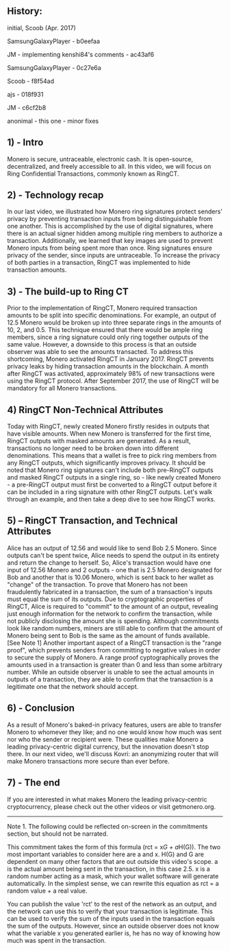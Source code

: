 ## History:
initial, Scoob (Apr. 2017)

SamsungGalaxyPlayer - b0eefaa

JM - implementing kenshi84's comments - ac43af6

SamsungGalaxyPlayer - 0c27e6a

Scoob - f8f54ad

ajs - 018f931

JM - c6cf2b8

anonimal - this one - minor fixes

## 1) - Intro

Monero is secure, untraceable, electronic cash. It is open-source, decentralized, and freely accessible to all.
In this video, we will focus on Ring Confidential Transactions, commonly known as RingCT.
 
## 2) - Technology recap
 
In our last video, we illustrated how Monero ring signatures protect senders' privacy by preventing transaction inputs from being distinguishable from one another.
This is accomplished by the use of digital signatures, where there is an actual signer hidden among multiple ring members to authorize a transaction.
Additionally, we learned that key images are used to prevent Monero inputs from being spent more than once.
Ring signatures ensure privacy of the sender, since inputs are untraceable.
To increase the privacy of both parties in a transaction, RingCT was implemented to hide transaction amounts.

## 3) - The build-up to Ring CT

Prior to the implementation of RingCT, Monero required transaction amounts to be split into specific denominations.
For example, an output of 12.5 Monero would be broken up into three separate rings in the amounts of 10, 2, and 0.5.
This technique ensured that there would be ample ring members, since a ring signature could only ring together outputs of the same value.
However, a downside to this process is that an outside observer was able to see the amounts transacted.
To address this shortcoming, Monero activated RingCT in January 2017.
RingCT prevents privacy leaks by hiding transaction amounts in the blockchain.
A month after RingCT was activated, approximately 98% of new transactions were using the RingCT protocol.
After September 2017, the use of RingCT will be mandatory for all Monero transactions.

## 4)  RingCT Non-Technical Attributes

Today with RingCT, newly created Monero firstly resides in outputs that have visible amounts.
When new Monero is transferred for the first time, RingCT outputs with masked amounts are generated.
As a result, transactions no longer need to be broken down into different denominations.
This means that a wallet is free to pick ring members from any RingCT outputs, which significantly improves privacy.
It should be noted that Monero ring signatures can't include both pre-RingCT outputs and masked RingCT outputs in a single ring, so - like newly created Monero - a pre-RingCT output must first be converted to a RingCT output before it can be included in a ring signature with other RingCT outputs.
Let's walk through an example, and then take a deep dive to see how RingCT works.

## 5) – RingCT Transaction, and Technical Attributes

Alice has an output of 12.56 and would like to send Bob 2.5 Monero.
Since outputs can't be spent twice, Alice needs to spend the output in its entirety and return the change to herself.
So, Alice's transaction would have one input of 12.56 Monero and 2 outputs - one that is 2.5 Monero designated for Bob and another that is 10.06 Monero, which is sent back to her wallet as "change" of the transaction.
To prove that Monero has not been fraudulently fabricated in a transaction, the sum of a transaction's inputs must equal the sum of its outputs.
Due to cryptographic properties of RingCT, Alice is required to "commit" to the amount of an output, revealing just enough information for the network to confirm the transaction, while not publicly disclosing the amount she is spending.
Although commitments look like random numbers, miners are still able to confirm that the amount of Monero being sent to Bob is the same as the amount of funds available. [See Note 1]
Another important aspect of a RingCT transaction is the "range proof", which prevents senders from committing to negative values in order to secure the supply of Monero.
A range proof cyptographically proves the amounts used in a transaction is greater than 0 and less than some arbitrary number.
While an outside observer is unable to see the actual amounts in outputs of a transaction, they are able to confirm that the transaction is a legitimate one that the network should accept.

## 6) - Conclusion

As a result of Monero's baked-in privacy features, users are able to transfer Monero to whomever they like; and no one would know how much was sent nor who the sender or recipient were.
These qualities make Monero a leading privacy-centric digital currency, but the innovation doesn't stop there.
In our next video, we'll discuss Kovri: an anonymizing router that will make Monero transactions more secure than ever before.

## 7) - The end

If you are interested in what makes Monero the leading privacy-centric cryptocurrency, please check out the other videos or visit getmonero.org.

--------------------------------------------------

Note 1. The following could be reflected on-screen in the commitments section, but should not be narrated.

This commitment takes the form of this formula (rct = x*G + a*H(G)).
The two most important variables to consider here are a and x.
H(G) and G are dependent on many other factors that are out outside this video's scope.
a is the actual amount being sent in the transaction, in this case 2.5.
x is a random number acting as a mask, which your wallet software will generate automatically.
In the simplest sense, we can rewrite this equation as rct = a random value + a real value.

You can publish the value 'rct' to the rest of the network as an output, and the network can use this to verify that your transaction is legitimate. This can be used to verify the sum of the inputs used in the transaction equals the sum of the outputs.
However, since an outside observer does not know what the variable x you generated earlier is, he has no way of knowing how much was spent in the transaction.
